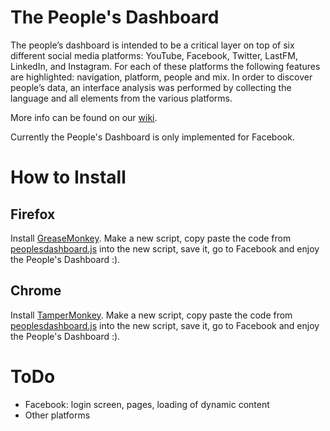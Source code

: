 # The People's Dashboard

The people’s dashboard is intended to be a critical layer on top of six different social media platforms: YouTube, Facebook, Twitter, LastFM, LinkedIn, and Instagram. For each of these platforms the following features are highlighted: navigation, platform, people and mix. In order to discover people’s data, an interface analysis was performed by collecting the language and all elements from the various platforms.

More info can be found on our [wiki](https://wiki.digitalmethods.net/Dmi/PeoplesDashboard).

Currently the People's Dashboard is only implemented for Facebook.


# How to Install

## Firefox

Install [GreaseMonkey](https://addons.mozilla.org/en-US/firefox/addon/greasemonkey/). Make a new script, copy paste the code from [peoplesdashboard.js](https://raw.githubusercontent.com/digitalmethodsinitiative/peoplesdashboard/master/peoplesdashboard.js) into the new script, save it, go to Facebook and enjoy the People's Dashboard :).

## Chrome 

Install [TamperMonkey](https://chrome.google.com/webstore/detail/tampermonkey/dhdgffkkebhmkfjojejmpbldmpobfkfo?hl=en). Make a new script, copy paste the code from [peoplesdashboard.js](https://raw.githubusercontent.com/digitalmethodsinitiative/peoplesdashboard/master/peoplesdashboard.js) into the new script, save it, go to Facebook and enjoy the People's Dashboard :).

# ToDo

* Facebook: login screen, pages, loading of dynamic content
* Other platforms
